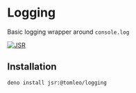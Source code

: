 # Logging

Basic logging wrapper around `console.log`

[![JSR](https://jsr.io/badges/@tom/logging)](https://jsr.io/@tomleo/logging)

## Installation

```
deno install jsr:@tomleo/logging
```
